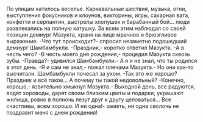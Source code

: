   По улицам катилось веселье. Карнавальные шествия, музыка, огни, выступления фокусников и клоунов, викторины, игры, сахарная вата, конфетти и серпантин, выстрелы хлопушек и барабанный бой... люди развлекались на полную катушку.
За всем этим наблюдал со своей позиции демиург Мазукта, храня на лице мрачное и брюзгливое выражение.
-Что тут происходит?- спросил незаметно подошедший демиург Шамбамбукли.
-Праздник,- коротко ответил Мазукта.
-А в честь чего?
-В честь моего дня рождения,- процедил Мазукта сквозь зубы.
-Правда?- удивился Шамбамбукли.- А я и не знал, что ты родился в этот день.
-Я и сам не знал,- пожал плечами Мазукта.- Но они как-то высчитали.
Шамбамбукли почесал за ухом.
-Так это же хорошо? Праздник и всё такое... А почему ты такой недовольный?
-Конечно, хорошо,- язвительно хмыкнул Мазукта.- Выходной день, все радуются, водят хороводы, дарят своим близким цветы и подарки, украшают жилища, ровно в полночь лезут друг к другу целоваться... Все счастливы, всем хорошо. И ни одна!- заметь, ни одна сволочь не поздравит меня с днем рождения!      